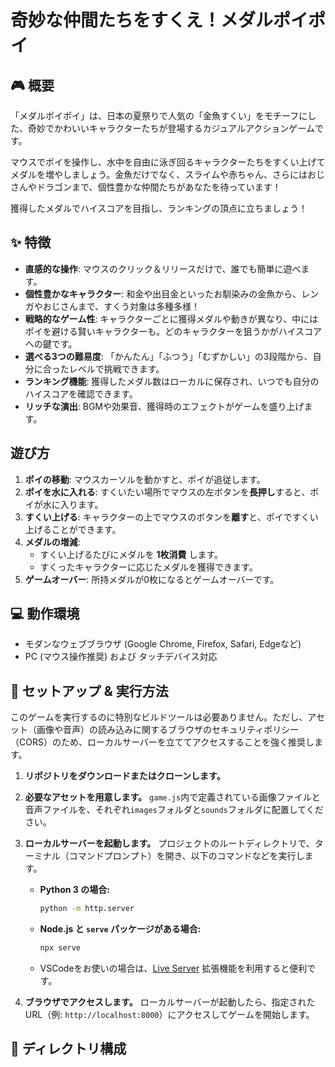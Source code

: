 # 奇妙な仲間たちをすくえ！メダルポイポイ


## 🎮 概要

「メダルポイポイ」は、日本の夏祭りで人気の「金魚すくい」をモチーフにした、奇妙でかわいいキャラクターたちが登場するカジュアルアクションゲームです。

マウスでポイを操作し、水中を自由に泳ぎ回るキャラクターたちをすくい上げてメダルを増やしましょう。金魚だけでなく、スライムや赤ちゃん、さらにはおじさんやドラゴンまで、個性豊かな仲間たちがあなたを待っています！

獲得したメダルでハイスコアを目指し、ランキングの頂点に立ちましょう！

## ✨ 特徴

* **直感的な操作**: マウスのクリック＆リリースだけで、誰でも簡単に遊べます。
* **個性豊かなキャラクター**: 和金や出目金といったお馴染みの金魚から、レンガやおじさんまで、すくう対象は多種多様！
* **戦略的なゲーム性**: キャラクターごとに獲得メダルや動きが異なり、中にはポイを避ける賢いキャラクターも。どのキャラクターを狙うかがハイスコアへの鍵です。
* **選べる3つの難易度**: 「かんたん」「ふつう」「むずかしい」の3段階から、自分に合ったレベルで挑戦できます。
* **ランキング機能**: 獲得したメダル数はローカルに保存され、いつでも自分のハイスコアを確認できます。
* **リッチな演出**: BGMや効果音、獲得時のエフェクトがゲームを盛り上げます。

## 遊び方

1.  **ポイの移動**: マウスカーソルを動かすと、ポイが追従します。
2.  **ポイを水に入れる**: すくいたい場所でマウスの左ボタンを**長押し**すると、ポイが水に入ります。
3.  **すくい上げる**: キャラクターの上でマウスのボタンを**離す**と、ポイですくい上げることができます。
4.  **メダルの増減**:
    * すくい上げるたびにメダルを **1枚消費** します。
    * すくったキャラクターに応じたメダルを獲得できます。
5.  **ゲームオーバー**: 所持メダルが0枚になるとゲームオーバーです。

## 💻 動作環境

* モダンなウェブブラウザ (Google Chrome, Firefox, Safari, Edgeなど)
* PC (マウス操作推奨) および タッチデバイス対応

## 🚀 セットアップ & 実行方法

このゲームを実行するのに特別なビルドツールは必要ありません。ただし、アセット（画像や音声）の読み込みに関するブラウザのセキュリティポリシー（CORS）のため、ローカルサーバーを立ててアクセスすることを強く推奨します。

1.  **リポジトリをダウンロードまたはクローンします。**
2.  **必要なアセットを用意します。**
    `game.js`内で定義されている画像ファイルと音声ファイルを、それぞれ`images`フォルダと`sounds`フォルダに配置してください。
3.  **ローカルサーバーを起動します。**
    プロジェクトのルートディレクトリで、ターミナル（コマンドプロンプト）を開き、以下のコマンドなどを実行します。

    * **Python 3 の場合:**
        ```bash
        python -m http.server
        ```
    * **Node.js と `serve` パッケージがある場合:**
        ```bash
        npx serve
        ```
    * VSCodeをお使いの場合は、[Live Server](https://marketplace.visualstudio.com/items?itemName=ritwickdey.LiveServer) 拡張機能を利用すると便利です。

4.  **ブラウザでアクセスします。**
    ローカルサーバーが起動したら、指定されたURL（例: `http://localhost:8000`）にアクセスしてゲームを開始します。

## 📁 ディレクトリ構成

